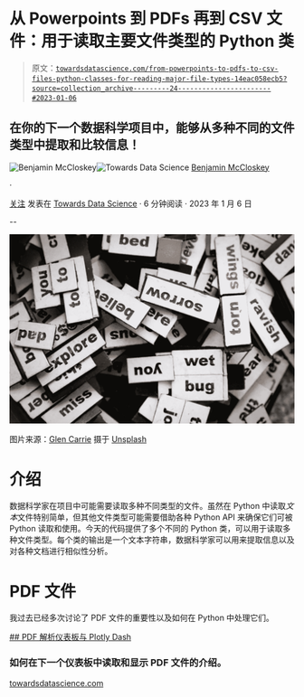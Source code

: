 # 从 Powerpoints 到 PDFs 再到 CSV 文件：用于读取主要文件类型的 Python 类

> 原文：[`towardsdatascience.com/from-powerpoints-to-pdfs-to-csv-files-python-classes-for-reading-major-file-types-14eac058ecb5?source=collection_archive---------24-----------------------#2023-01-06`](https://towardsdatascience.com/from-powerpoints-to-pdfs-to-csv-files-python-classes-for-reading-major-file-types-14eac058ecb5?source=collection_archive---------24-----------------------#2023-01-06)

## 在你的下一个数据科学项目中，能够从多种不同的文件类型中提取和比较信息！

[](https://ben-mccloskey20.medium.com/?source=post_page-----14eac058ecb5--------------------------------)![Benjamin McCloskey](https://ben-mccloskey20.medium.com/?source=post_page-----14eac058ecb5--------------------------------)[](https://towardsdatascience.com/?source=post_page-----14eac058ecb5--------------------------------)![Towards Data Science](https://towardsdatascience.com/?source=post_page-----14eac058ecb5--------------------------------) [Benjamin McCloskey](https://ben-mccloskey20.medium.com/?source=post_page-----14eac058ecb5--------------------------------)

·

[关注](https://medium.com/m/signin?actionUrl=https%3A%2F%2Fmedium.com%2F_%2Fsubscribe%2Fuser%2F503796fc1483&operation=register&redirect=https%3A%2F%2Ftowardsdatascience.com%2Ffrom-powerpoints-to-pdfs-to-csv-files-python-classes-for-reading-major-file-types-14eac058ecb5&user=Benjamin+McCloskey&userId=503796fc1483&source=post_page-503796fc1483----14eac058ecb5---------------------post_header-----------) 发表在 [Towards Data Science](https://towardsdatascience.com/?source=post_page-----14eac058ecb5--------------------------------) · 6 分钟阅读 · 2023 年 1 月 6 日 [](https://medium.com/m/signin?actionUrl=https%3A%2F%2Fmedium.com%2F_%2Fvote%2Ftowards-data-science%2F14eac058ecb5&operation=register&redirect=https%3A%2F%2Ftowardsdatascience.com%2Ffrom-powerpoints-to-pdfs-to-csv-files-python-classes-for-reading-major-file-types-14eac058ecb5&user=Benjamin+McCloskey&userId=503796fc1483&source=-----14eac058ecb5---------------------clap_footer-----------)

--

[](https://medium.com/m/signin?actionUrl=https%3A%2F%2Fmedium.com%2F_%2Fbookmark%2Fp%2F14eac058ecb5&operation=register&redirect=https%3A%2F%2Ftowardsdatascience.com%2Ffrom-powerpoints-to-pdfs-to-csv-files-python-classes-for-reading-major-file-types-14eac058ecb5&source=-----14eac058ecb5---------------------bookmark_footer-----------)![](img/ae884e2e91a90681e265bf02b77cd8e0.png)

图片来源：[Glen Carrie](https://unsplash.com/@glencarrie?utm_source=medium&utm_medium=referral) 摄于 [Unsplash](https://unsplash.com/?utm_source=medium&utm_medium=referral)

# 介绍

数据科学家在项目中可能需要读取多种不同类型的文件。虽然在 Python 中读取*文本*文件特别简单，但其他文件类型可能需要借助各种 Python API 来确保它们可被 Python 读取和使用。今天的代码提供了多个不同的 Python 类，可以用于读取多种文件类型。每个类的输出是一个文本字符串，数据科学家可以用来提取信息以及对各种文档进行相似性分析。

# PDF 文件

我过去已经多次讨论了 PDF 文件的重要性以及如何在 Python 中处理它们。

[## PDF 解析仪表板与 Plotly Dash](https://towardsdatascience.com/pdf-parsing-dashboard-with-plotly-dash-256bf944f536?source=post_page-----14eac058ecb5--------------------------------)

### 如何在下一个仪表板中读取和显示 PDF 文件的介绍。

[towardsdatascience.com](https://towardsdatascience.com/pdf-parsing-dashboard-with-plotly-dash-256bf944f536?source=post_page-----14eac058ecb5--------------------------------)
